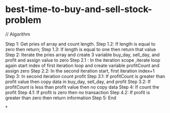 # best-time-to-buy-and-sell-stock-problem

// Algorithm

Step 1: Get pries of array and count length.
Step 1.2: If length is equal to zero then return;
Step 1.3: If length is equal to one then return that value
Step 2: Iterate the pries array and create 3 variable buy_day, sell_day, and profit and assign value to zero
Step 2.1 : In the iteration scope ,iterate loop again start index of first iteration loop and create variable profitCount and assign zero
Step 2.2: In the second iteration start, first iteration index+1
Step 3: In second iteration count profit
Step 3.1: If profitCount is greater than profit value then copy data in buy_day, sell_day, and profit
Step 3.2: If profitCount is less than profit value then no copy data
Step 4: If count the profit
Step 4.1: If profit is zero then no transaction
Step 4.2: If profit is greater than zero then return information
Step 5: End

\*
